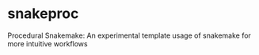 # snakeproc
Procedural Snakemake: An experimental template usage of snakemake for more intuitive workflows
